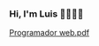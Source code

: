 ### Hi, I'm Luis 👋👩🏾‍💻

[Programador web.pdf](https://github.com/lui364/lui364/files/8934491/Programador.web.pdf)


<!--
**lui364/lui364** is a ✨ _special_ ✨ repository because its `README.md` (this file) appears on your GitHub profile.


Here are some ideas to get you started:

- 🔭 I’m currently working on ...
- 🌱 I’m currently learning ...
- 👯 I’m looking to collaborate on ...
- 🤔 I’m looking for help with ...
- 💬 Ask me about ...
- 📫 How to reach me: ...
- 😄 Pronouns: ...
- ⚡ Fun fact: ...
-->

